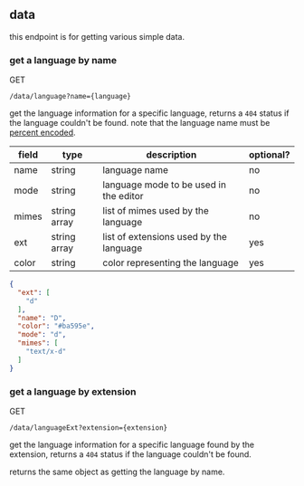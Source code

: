 ## data

this endpoint is for getting various simple data.

### get a language by name

<p class="method">GET</p> <code>/data/language?name=<span class="var">{language}</span></code>

get the language information for a specific language, returns a `404` status if the language couldn't be found. note that the language name must be [percent encoded](https://en.wikipedia.org/wiki/Percent-encoding).

| field | type         | description                             | optional? |
|-------|--------------|-----------------------------------------|-----------|
| name  | string       | language name                           | no        |
| mode  | string       | language mode to be used in the editor  | no        |
| mimes | string array | list of mimes used by the language      | no        |
| ext   | string array | list of extensions used by the language | yes       |
| color | string       | color representing the language         | yes       |

```json
{
  "ext": [
    "d"
  ],
  "name": "D",
  "color": "#ba595e",
  "mode": "d",
  "mimes": [
    "text/x-d"
  ]
}
```

### get a language by extension

<p class="method">GET</p> <code>/data/languageExt?extension=<span class="var">{extension}</span></code>

get the language information for a specific language found by the extension, returns a `404` status if the language couldn't be found.

returns the same object as getting the language by name.

[comment]: <> (TODO: how to get all possible language values? and should they use the name, mode or mime?)
